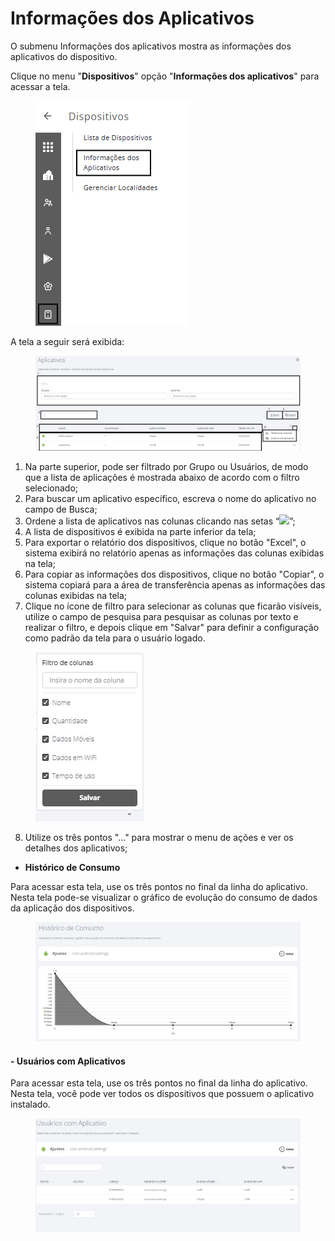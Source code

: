 # Informações dos Aplicativos

O submenu Informações dos aplicativos mostra as informações dos aplicativos do dispositivo.

Clique no menu "**Dispositivos**" opção "**Informações dos aplicativos**" para acessar a tela.

<figure><img src="../../../.gitbook/assets/image (454).png" alt=""><figcaption></figcaption></figure>

A tela a seguir será exibida:

<figure><img src="../../../.gitbook/assets/Captura de tela 2024-12-03 141309.png" alt=""><figcaption></figcaption></figure>

1. Na parte superior, pode ser filtrado por Grupo ou Usuários, de modo que a lista de aplicações é mostrada abaixo de acordo com o filtro selecionado;
2. Para buscar um aplicativo específico, escreva o nome do aplicativo no campo de Busca;
3. Ordene a lista de aplicativos nas colunas clicando nas setas “![](https://datamob.gitbook.io/~gitbook/image?url=https%3A%2F%2Fupload.wikimedia.org%2Fwikipedia%2Fcommons%2Fthumb%2Fe%2Feb%2FU%252B21C5.svg%2F22px-U%252B21C5.svg.png\&width=300\&dpr=4\&quality=100\&sign=b73b2481\&sv=1)”;
4. A lista de dispositivos é exibida na parte inferior da tela;
5. Para exportar o relatório dos dispositivos, clique no botão "Excel", o sistema exibirá no relatório apenas as informações das colunas exibidas na tela;
6. Para copiar as informações dos dispositivos, clique no botão "Copiar", o sistema copiará para a área de transferência apenas as informações das colunas exibidas na tela;
7. Clique no ícone de filtro para selecionar as colunas que ficarão visíveis, utilize o campo de pesquisa para pesquisar as colunas por texto e realizar o filtro, e depois clique em "Salvar" para definir a configuração como padrão da tela para o usuário logado.&#x20;

<figure><img src="../../../.gitbook/assets/image (461).png" alt=""><figcaption></figcaption></figure>

8. Utilize os três pontos "..." para mostrar o menu de ações e ver os detalhes dos aplicativos;

* **Histórico de Consumo**

Para acessar esta tela, use os três pontos no final da linha do aplicativo. Nesta tela pode-se visualizar o gráfico de evolução do consumo de dados da aplicação dos dispositivos.

<figure><img src="../../../.gitbook/assets/image (48).png" alt=""><figcaption></figcaption></figure>

#### **- Usuários com Aplicativos**

Para acessar esta tela, use os três pontos no final da linha do aplicativo. Nesta tela, você pode ver todos os dispositivos que possuem o aplicativo instalado.

<figure><img src="../../../.gitbook/assets/image (49).png" alt=""><figcaption></figcaption></figure>

